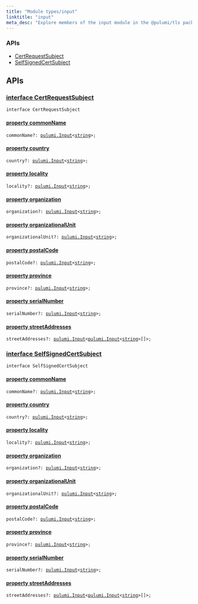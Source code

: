 ```yaml
---
title: "Module types/input"
linktitle: "input"
meta_desc: "Explore members of the input module in the @pulumi/tls package."
---
```


<!-- WARNING: this page was generated by a tool. Do not edit it by hand. -->
<!-- To change it, please see https://github.com/pulumi/docs/tree/master/tools/tscdocgen. -->






<h3>APIs</h3>
<ul class="api">
    <li><a href="#CertRequestSubject"><span class="symbol api"></span>CertRequestSubject</a></li>
    <li><a href="#SelfSignedCertSubject"><span class="symbol api"></span>SelfSignedCertSubject</a></li>
</ul>




<h2 id="apis">APIs</h2>
<h3 class="pdoc-module-header" id="CertRequestSubject" data-link-title="CertRequestSubject">
    <a href="https://github.com/pulumi/pulumi-tls/blob/21bb6cd7d288a065fbb3115b79c5435191c050b9/sdk/nodejs/types/input.ts#L7">
        interface <strong>CertRequestSubject</strong>
    </a>
</h3>

<pre class="highlight"><code><span class='kr'>interface</span> <span class='nx'>CertRequestSubject</span></code></pre>
<h4 class="pdoc-member-header" id="CertRequestSubject-commonName">
<a class="pdoc-child-name" href="https://github.com/pulumi/pulumi-tls/blob/21bb6cd7d288a065fbb3115b79c5435191c050b9/sdk/nodejs/types/input.ts#L8">property <b>commonName</b></a>
</h4>

<pre class="highlight"><code><span class='kd'></span>commonName?: <a href='/docs/reference/pkg/nodejs/pulumi/pulumi/#Input'>pulumi.Input</a>&lt;<span class='kd'><a href='https://developer.mozilla.org/en-US/docs/Web/JavaScript/Reference/Global_Objects/String'>string</a></span>&gt;;</code></pre>
<h4 class="pdoc-member-header" id="CertRequestSubject-country">
<a class="pdoc-child-name" href="https://github.com/pulumi/pulumi-tls/blob/21bb6cd7d288a065fbb3115b79c5435191c050b9/sdk/nodejs/types/input.ts#L9">property <b>country</b></a>
</h4>

<pre class="highlight"><code><span class='kd'></span>country?: <a href='/docs/reference/pkg/nodejs/pulumi/pulumi/#Input'>pulumi.Input</a>&lt;<span class='kd'><a href='https://developer.mozilla.org/en-US/docs/Web/JavaScript/Reference/Global_Objects/String'>string</a></span>&gt;;</code></pre>
<h4 class="pdoc-member-header" id="CertRequestSubject-locality">
<a class="pdoc-child-name" href="https://github.com/pulumi/pulumi-tls/blob/21bb6cd7d288a065fbb3115b79c5435191c050b9/sdk/nodejs/types/input.ts#L10">property <b>locality</b></a>
</h4>

<pre class="highlight"><code><span class='kd'></span>locality?: <a href='/docs/reference/pkg/nodejs/pulumi/pulumi/#Input'>pulumi.Input</a>&lt;<span class='kd'><a href='https://developer.mozilla.org/en-US/docs/Web/JavaScript/Reference/Global_Objects/String'>string</a></span>&gt;;</code></pre>
<h4 class="pdoc-member-header" id="CertRequestSubject-organization">
<a class="pdoc-child-name" href="https://github.com/pulumi/pulumi-tls/blob/21bb6cd7d288a065fbb3115b79c5435191c050b9/sdk/nodejs/types/input.ts#L11">property <b>organization</b></a>
</h4>

<pre class="highlight"><code><span class='kd'></span>organization?: <a href='/docs/reference/pkg/nodejs/pulumi/pulumi/#Input'>pulumi.Input</a>&lt;<span class='kd'><a href='https://developer.mozilla.org/en-US/docs/Web/JavaScript/Reference/Global_Objects/String'>string</a></span>&gt;;</code></pre>
<h4 class="pdoc-member-header" id="CertRequestSubject-organizationalUnit">
<a class="pdoc-child-name" href="https://github.com/pulumi/pulumi-tls/blob/21bb6cd7d288a065fbb3115b79c5435191c050b9/sdk/nodejs/types/input.ts#L12">property <b>organizationalUnit</b></a>
</h4>

<pre class="highlight"><code><span class='kd'></span>organizationalUnit?: <a href='/docs/reference/pkg/nodejs/pulumi/pulumi/#Input'>pulumi.Input</a>&lt;<span class='kd'><a href='https://developer.mozilla.org/en-US/docs/Web/JavaScript/Reference/Global_Objects/String'>string</a></span>&gt;;</code></pre>
<h4 class="pdoc-member-header" id="CertRequestSubject-postalCode">
<a class="pdoc-child-name" href="https://github.com/pulumi/pulumi-tls/blob/21bb6cd7d288a065fbb3115b79c5435191c050b9/sdk/nodejs/types/input.ts#L13">property <b>postalCode</b></a>
</h4>

<pre class="highlight"><code><span class='kd'></span>postalCode?: <a href='/docs/reference/pkg/nodejs/pulumi/pulumi/#Input'>pulumi.Input</a>&lt;<span class='kd'><a href='https://developer.mozilla.org/en-US/docs/Web/JavaScript/Reference/Global_Objects/String'>string</a></span>&gt;;</code></pre>
<h4 class="pdoc-member-header" id="CertRequestSubject-province">
<a class="pdoc-child-name" href="https://github.com/pulumi/pulumi-tls/blob/21bb6cd7d288a065fbb3115b79c5435191c050b9/sdk/nodejs/types/input.ts#L14">property <b>province</b></a>
</h4>

<pre class="highlight"><code><span class='kd'></span>province?: <a href='/docs/reference/pkg/nodejs/pulumi/pulumi/#Input'>pulumi.Input</a>&lt;<span class='kd'><a href='https://developer.mozilla.org/en-US/docs/Web/JavaScript/Reference/Global_Objects/String'>string</a></span>&gt;;</code></pre>
<h4 class="pdoc-member-header" id="CertRequestSubject-serialNumber">
<a class="pdoc-child-name" href="https://github.com/pulumi/pulumi-tls/blob/21bb6cd7d288a065fbb3115b79c5435191c050b9/sdk/nodejs/types/input.ts#L15">property <b>serialNumber</b></a>
</h4>

<pre class="highlight"><code><span class='kd'></span>serialNumber?: <a href='/docs/reference/pkg/nodejs/pulumi/pulumi/#Input'>pulumi.Input</a>&lt;<span class='kd'><a href='https://developer.mozilla.org/en-US/docs/Web/JavaScript/Reference/Global_Objects/String'>string</a></span>&gt;;</code></pre>
<h4 class="pdoc-member-header" id="CertRequestSubject-streetAddresses">
<a class="pdoc-child-name" href="https://github.com/pulumi/pulumi-tls/blob/21bb6cd7d288a065fbb3115b79c5435191c050b9/sdk/nodejs/types/input.ts#L16">property <b>streetAddresses</b></a>
</h4>

<pre class="highlight"><code><span class='kd'></span>streetAddresses?: <a href='/docs/reference/pkg/nodejs/pulumi/pulumi/#Input'>pulumi.Input</a>&lt;<a href='/docs/reference/pkg/nodejs/pulumi/pulumi/#Input'>pulumi.Input</a>&lt;<span class='kd'><a href='https://developer.mozilla.org/en-US/docs/Web/JavaScript/Reference/Global_Objects/String'>string</a></span>&gt;[]&gt;;</code></pre>
<h3 class="pdoc-module-header" id="SelfSignedCertSubject" data-link-title="SelfSignedCertSubject">
    <a href="https://github.com/pulumi/pulumi-tls/blob/21bb6cd7d288a065fbb3115b79c5435191c050b9/sdk/nodejs/types/input.ts#L19">
        interface <strong>SelfSignedCertSubject</strong>
    </a>
</h3>

<pre class="highlight"><code><span class='kr'>interface</span> <span class='nx'>SelfSignedCertSubject</span></code></pre>
<h4 class="pdoc-member-header" id="SelfSignedCertSubject-commonName">
<a class="pdoc-child-name" href="https://github.com/pulumi/pulumi-tls/blob/21bb6cd7d288a065fbb3115b79c5435191c050b9/sdk/nodejs/types/input.ts#L20">property <b>commonName</b></a>
</h4>

<pre class="highlight"><code><span class='kd'></span>commonName?: <a href='/docs/reference/pkg/nodejs/pulumi/pulumi/#Input'>pulumi.Input</a>&lt;<span class='kd'><a href='https://developer.mozilla.org/en-US/docs/Web/JavaScript/Reference/Global_Objects/String'>string</a></span>&gt;;</code></pre>
<h4 class="pdoc-member-header" id="SelfSignedCertSubject-country">
<a class="pdoc-child-name" href="https://github.com/pulumi/pulumi-tls/blob/21bb6cd7d288a065fbb3115b79c5435191c050b9/sdk/nodejs/types/input.ts#L21">property <b>country</b></a>
</h4>

<pre class="highlight"><code><span class='kd'></span>country?: <a href='/docs/reference/pkg/nodejs/pulumi/pulumi/#Input'>pulumi.Input</a>&lt;<span class='kd'><a href='https://developer.mozilla.org/en-US/docs/Web/JavaScript/Reference/Global_Objects/String'>string</a></span>&gt;;</code></pre>
<h4 class="pdoc-member-header" id="SelfSignedCertSubject-locality">
<a class="pdoc-child-name" href="https://github.com/pulumi/pulumi-tls/blob/21bb6cd7d288a065fbb3115b79c5435191c050b9/sdk/nodejs/types/input.ts#L22">property <b>locality</b></a>
</h4>

<pre class="highlight"><code><span class='kd'></span>locality?: <a href='/docs/reference/pkg/nodejs/pulumi/pulumi/#Input'>pulumi.Input</a>&lt;<span class='kd'><a href='https://developer.mozilla.org/en-US/docs/Web/JavaScript/Reference/Global_Objects/String'>string</a></span>&gt;;</code></pre>
<h4 class="pdoc-member-header" id="SelfSignedCertSubject-organization">
<a class="pdoc-child-name" href="https://github.com/pulumi/pulumi-tls/blob/21bb6cd7d288a065fbb3115b79c5435191c050b9/sdk/nodejs/types/input.ts#L23">property <b>organization</b></a>
</h4>

<pre class="highlight"><code><span class='kd'></span>organization?: <a href='/docs/reference/pkg/nodejs/pulumi/pulumi/#Input'>pulumi.Input</a>&lt;<span class='kd'><a href='https://developer.mozilla.org/en-US/docs/Web/JavaScript/Reference/Global_Objects/String'>string</a></span>&gt;;</code></pre>
<h4 class="pdoc-member-header" id="SelfSignedCertSubject-organizationalUnit">
<a class="pdoc-child-name" href="https://github.com/pulumi/pulumi-tls/blob/21bb6cd7d288a065fbb3115b79c5435191c050b9/sdk/nodejs/types/input.ts#L24">property <b>organizationalUnit</b></a>
</h4>

<pre class="highlight"><code><span class='kd'></span>organizationalUnit?: <a href='/docs/reference/pkg/nodejs/pulumi/pulumi/#Input'>pulumi.Input</a>&lt;<span class='kd'><a href='https://developer.mozilla.org/en-US/docs/Web/JavaScript/Reference/Global_Objects/String'>string</a></span>&gt;;</code></pre>
<h4 class="pdoc-member-header" id="SelfSignedCertSubject-postalCode">
<a class="pdoc-child-name" href="https://github.com/pulumi/pulumi-tls/blob/21bb6cd7d288a065fbb3115b79c5435191c050b9/sdk/nodejs/types/input.ts#L25">property <b>postalCode</b></a>
</h4>

<pre class="highlight"><code><span class='kd'></span>postalCode?: <a href='/docs/reference/pkg/nodejs/pulumi/pulumi/#Input'>pulumi.Input</a>&lt;<span class='kd'><a href='https://developer.mozilla.org/en-US/docs/Web/JavaScript/Reference/Global_Objects/String'>string</a></span>&gt;;</code></pre>
<h4 class="pdoc-member-header" id="SelfSignedCertSubject-province">
<a class="pdoc-child-name" href="https://github.com/pulumi/pulumi-tls/blob/21bb6cd7d288a065fbb3115b79c5435191c050b9/sdk/nodejs/types/input.ts#L26">property <b>province</b></a>
</h4>

<pre class="highlight"><code><span class='kd'></span>province?: <a href='/docs/reference/pkg/nodejs/pulumi/pulumi/#Input'>pulumi.Input</a>&lt;<span class='kd'><a href='https://developer.mozilla.org/en-US/docs/Web/JavaScript/Reference/Global_Objects/String'>string</a></span>&gt;;</code></pre>
<h4 class="pdoc-member-header" id="SelfSignedCertSubject-serialNumber">
<a class="pdoc-child-name" href="https://github.com/pulumi/pulumi-tls/blob/21bb6cd7d288a065fbb3115b79c5435191c050b9/sdk/nodejs/types/input.ts#L27">property <b>serialNumber</b></a>
</h4>

<pre class="highlight"><code><span class='kd'></span>serialNumber?: <a href='/docs/reference/pkg/nodejs/pulumi/pulumi/#Input'>pulumi.Input</a>&lt;<span class='kd'><a href='https://developer.mozilla.org/en-US/docs/Web/JavaScript/Reference/Global_Objects/String'>string</a></span>&gt;;</code></pre>
<h4 class="pdoc-member-header" id="SelfSignedCertSubject-streetAddresses">
<a class="pdoc-child-name" href="https://github.com/pulumi/pulumi-tls/blob/21bb6cd7d288a065fbb3115b79c5435191c050b9/sdk/nodejs/types/input.ts#L28">property <b>streetAddresses</b></a>
</h4>

<pre class="highlight"><code><span class='kd'></span>streetAddresses?: <a href='/docs/reference/pkg/nodejs/pulumi/pulumi/#Input'>pulumi.Input</a>&lt;<a href='/docs/reference/pkg/nodejs/pulumi/pulumi/#Input'>pulumi.Input</a>&lt;<span class='kd'><a href='https://developer.mozilla.org/en-US/docs/Web/JavaScript/Reference/Global_Objects/String'>string</a></span>&gt;[]&gt;;</code></pre>
